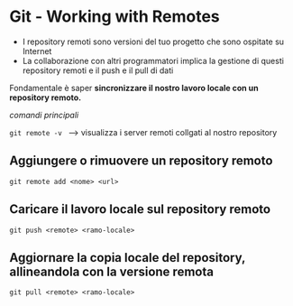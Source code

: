 # Git - Working with Remotes
- I repository remoti sono versioni del tuo progetto che sono ospitate su Internet
- La collaborazione con altri programmatori implica la gestione di questi repository remoti e il push e il pull di dati

Fondamentale è saper **sincronizzare il nostro lavoro locale con un repository remoto.**

*comandi principali*

`git remote -v ` --> visualizza i server remoti collgati al nostro repository

## Aggiungere o rimuovere un repository remoto

`git remote add <nome> <url>`

## Caricare il lavoro locale sul repository remoto

`git push <remote> <ramo-locale>`

## Aggiornare la copia locale del repository, allineandola con la versione remota

`git pull <remote> <ramo-locale>`
